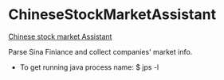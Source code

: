 # ChineseStockMarketAssistant
[Chinese stock market Assistant](http://zhuoliliang.com/cstock/company/index)

Parse Sina Finiance and collect companies' market info.

* To get running java process name: $ jps -l
